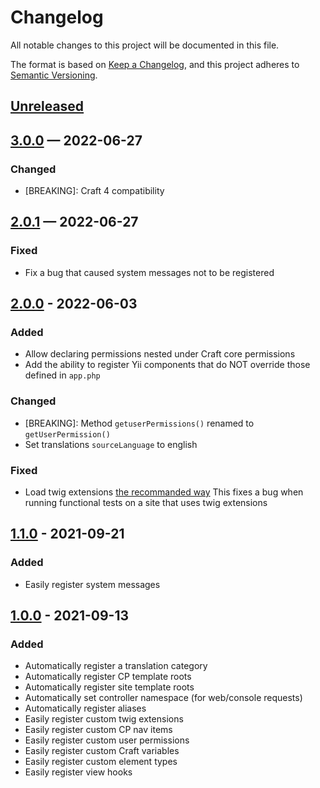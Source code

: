 # Changelog
All notable changes to this project will be documented in this file.

The format is based on [Keep a Changelog](https://keepachangelog.com/en/1.0.0/),
and this project adheres to [Semantic Versioning](https://semver.org/spec/v2.0.0.html).

## [Unreleased]

## [3.0.0] — 2022-06-27
### Changed
  - [BREAKING]: Craft 4 compatibility

## [2.0.1] — 2022-06-27
### Fixed
  - Fix a bug that caused system messages not to be registered

## [2.0.0] - 2022-06-03
### Added
  - Allow declaring permissions nested under Craft core permissions
  - Add the ability to register Yii components that do NOT override those
    defined in `app.php` 
### Changed
  - [BREAKING]: Method `getuserPermissions()` renamed to `getUserPermission()`
  - Set translations `sourceLanguage` to english
### Fixed
  - Load twig extensions [the recommanded way](https://craftcms.com/docs/3.x/extend/extending-twig.html#register-a-twig-extension)
    This fixes a bug when running functional tests on a site that uses twig 
    extensions

## [1.1.0] - 2021-09-21
### Added
  - Easily register system messages 

## [1.0.0] - 2021-09-13
### Added
  - Automatically register a translation category
  - Automatically register CP template roots
  - Automatically register site template roots
  - Automatically set controller namespace (for web/console requests)
  - Automatically register aliases
  - Easily register custom twig extensions 
  - Easily register custom CP nav items 
  - Easily register custom user permissions 
  - Easily register custom Craft variables
  - Easily register custom element types
  - Easily register view hooks

[Unreleased]: https://github.com/nstCactus/craft-utils/compare/3.0.0...HEAD
[3.0.0]: https://github.com/nstCactus/craft-utils/compare/2.0.1...3.0.0
[2.0.1]: https://github.com/nstCactus/craft-utils/compare/2.0.0...2.0.1
[2.0.0]: https://github.com/nstCactus/craft-utils/compare/1.1.0...2.0.0
[1.1.0]: https://github.com/nstCactus/craft-utils/compare/1.0.0...1.1.0
[1.0.0]: https://github.com/nstCactus/craft-utils/releases/tag/1.0.0
